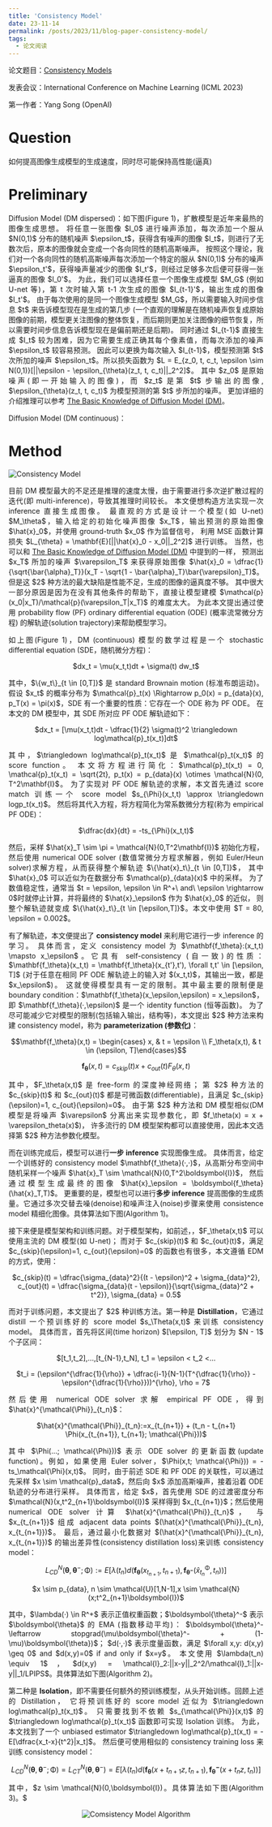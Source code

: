 ```yaml
---
title: 'Consistency Model'
date: 23-11-14
permalink: /posts/2023/11/blog-paper-consistency-model/
tags:
  - 论文阅读
---
```


<p style="text-align:justify; text-justify:inter-ideograph;"> 论文题目：<a href="https://openreview.net/forum?id=FmqFfMTNnv" target="_blank" title="Consistency Model">Consistency Models</a></p>

<p style="text-align:justify; text-justify:inter-ideograph;">发表会议：International Conference on Machine Learning (ICML 2023)</p>

第一作者：Yang Song (OpenAI)

Question
===

<p style="text-align:justify; text-justify:inter-ideograph;">如何提高图像生成模型的生成速度，同时尽可能保持高性能(逼真)</p>

Preliminary
===

<p style="text-align:justify; text-justify:inter-ideograph;">Diffusion Model (DM dispersed)：如下图(Figure 1)，扩散模型是近年来最热的图像生成思想。
将任意一张图像 $I_0$ 进行噪声添加，每次添加一个服从 $N(0,1)$ 分布的随机噪声 $\epsilon_t$，获得含有噪声的图像 $I_t$，则进行了无数次后，原本的图像就会变成一个各向同性的随机高斯噪声。
按照这个理论，我们对一个各向同性的随机高斯噪声每次添加一个特定的服从 $N(0,1)$ 分布的噪声 $\epsilon_t'$，获得噪声量减少的图像 $I_t'$，则经过足够多次后便可获得一张逼真的图像 $I_0'$。
为此，我们可以选择任意一个图像生成模型 $M_G$ (例如 U-net 等)，第 t 次时输入第 t-1 次生成的图像 $I_{t-1}'$，输出生成的图像 $I_t'$。
由于每次使用的是同一个图像生成模型 $M_G$，所以需要输入时间步信息 $t$ 来告诉模型现在是生成的第几步
(一个直观的理解是在随机噪声恢复成原始图像的前期，模型更关注图像的整体恢复，而后期则更加关注图像的细节恢复，所以需要时间步信息告诉模型现在是偏前期还是后期)。
同时通过 $I_{t-1}$ 直接生成 $I_t$ 较为困难，因为它需要生成正确其每个像素值，而每次添加的噪声 $\epsilon_t$ 较容易预测。
因此可以更换为每次输入 $I_{t-1}$，模型预测第 $t$ 次所加的噪声 $\epsilon_t$。所以损失函数为 $L = E_{z_0, t, c_t, \epsilon \sim N(0,1)}[||\epsilon - \epsilon_{\theta}(z_t, t, c_t)||_2^2]$。
其中 $z_0$ 是原始噪声(即一开始输入的图像)，而 $z_t$ 是第 $t$ 步输出的图像, $\epsilon_{\theta}(z_t, t, c_t)$ 为模型预测的第 $t$ 步所加的噪声。
更加详细的介绍推理可以参考 <a href="https://cai-jianfeng.github.io/posts/2023/11/blog-diffusion-model/">The Basic Knowledge of Diffusion Model (DM)</a>。</p>

<p style="text-align:justify; text-justify:inter-ideograph;">Diffusion Model (DM continuous)：</p>

Method
===

![Consistency Model](/images/paper_Consistency_Model.png)

<p style="text-align:justify; text-justify:inter-ideograph;">目前 DM 模型最大的不足还是推理的速度太慢，由于需要进行多次逆扩散过程的迭代(即 multi-inference)，导致其推理时间较长。
本文便想构造方法实现一次 inference 直接生成图像。
最直观的方式是设计一个模型(如 U-net) $M_\theta$，输入给定的初始化噪声图像 $x_T$，输出预测的原始图像 $\hat{x}_0$，并使用 ground-truth $x_0$ 作为监督信号，
利用 MSE 函数计算损失 $L_{\theta} = \mathbf{E}[||\hat{x}_0 - x_0||_2^2]$ 进行训练。
当然，也可以和 <a href="https://cai-jianfeng.github.io/posts/2023/11/blog-diffusion-model/">The Basic Knowledge of Diffusion Model (DM)</a> 中提到的一样，
预测出 $x_T$ 所加的噪声 $\varepsilon_T$ 来获得原始图像 $\hat{x}_0 = \dfrac{1}{\sqrt{\bar{\alpha}_T}}(x_T - \sqrt{1 - \bar{\alpha}_T}\bar{\varepsilon}_T)$。
但是这 $2$ 种方法的最大缺陷是性能不足，生成的图像的逼真度不够。
其中很大一部分原因是因为在没有其他条件的帮助下，直接让模型建模 $\mathcal{p}(x_0|x_T)/\mathcal{p}(\varepsilon_T|x_T)$ 的难度太大。
为此本文提出通过使用 probability flow (PF) ordinary differential equation (ODE) (概率流常微分方程) 的解轨迹(solution trajectory)来帮助模型学习。</p>

<p style="text-align:justify; text-justify:inter-ideograph;">如上图(Figure 1)，DM (continuous) 模型的数学过程是一个 stochastic differential equation (SDE，随机微分方程)：</p>

<center>$dx_t = \mu(x_t,t)dt + \sigma(t) dw_t$</center>

<p style="text-align:justify; text-justify:inter-ideograph;"></p>

<p style="text-align:justify; text-justify:inter-ideograph;">其中，$\{w_t\}_{t \in [0,T]}$ 是 standard Brownain motion (标准布朗运动)。
假设 $x_t$ 的概率分布为 $\mathcal{p}_t(x) \Rightarrow p_0(x) = p_{data}(x), p_T(x) = \pi(x)$，SDE 有一个重要的性质：它存在一个 ODE 称为 PF ODE。
在本文的 DM 模型中，其 SDE 所对应 PF ODE 解轨迹如下：</p>

<center>$dx_t = [\mu(x_t,t)dt - \dfrac{1}{2} \sigma(t)^2 \triangledown log\mathcal{p}_t(x_t)]dt$</center>

<p style="text-align:justify; text-justify:inter-ideograph;"></p>

<p style="text-align:justify; text-justify:inter-ideograph;">其中，$\triangledown log\mathcal{p}_t(x_t)$ 是 $\mathcal{p}_t(x_t)$ 的 score function。
本文将方程进行简化：$\mathcal{p}_t(x_t) = 0, \mathcal{p}_t(x_t) = \sqrt{2t}, p_t(x) = p_{data}(x) \otimes \mathcal{N}(0, T^2\mathbf{I}$。
为了实现对 PF ODE 解轨迹的求解，本文首先通过 score match 训练一个 score model $s_{\Phi}(x_t,t) \approx \triangledown logp_t(x_t)$。
然后将其代入方程，将方程简化为常系数微分方程(称为 empirical PF ODE)：</p>

<center>$\dfrac{dx}{dt} = -ts_{\Phi}(x_t,t)$</center>

<p style="text-align:justify; text-justify:inter-ideograph;"></p>

<p style="text-align:justify; text-justify:inter-ideograph;">然后，采样 $\hat{x}_T \sim \pi = \mathcal{N}(0,T^2\mathbf{I})$ 初始化方程，
然后使用 numerical ODE solver (数值常微分方程求解器，例如 Euler/Heun solver)求解方程，从而获得整个解轨迹 $\{\hat{x}_t\}_{t \in [0,T]}$，
其中 $\hat{x}_0$ 可以近似为在数据分布 $\mathcal{p}_{data}(x)$ 中的采样。
为了数值稳定性，通常当 $t = \epsilon, \epsilon \in R^+\ and\ \epsilon \rightarrow 0$时就停止计算，并将最终的 $\hat{x}_\epsilon$ 作为 $\hat{x}_0$ 的近似，
则整个解轨迹就变成 $\{\hat{x}_t\}_{t \in [\epsilon,T]}$。本文中使用 $T = 80, \epsilon = 0.002$。</p>

<p style="text-align:justify; text-justify:inter-ideograph;">有了解轨迹，本文便提出了 <b>consistency model</b> 来利用它进行一步 inference 的学习。
具体而言，定义 consistency model 为 $\mathbf{f_\theta}:(x_t,t) \mapsto x_\epsilon$。它具有 self-consistency (自一致)的性质：
$\mathbf{f_\theta}(x_t,t) = \mathbf{f_\theta}(x_{t'},t'), \forall t,t' \in [\epsilon, T]$ 
(对于任意在相同 PF ODE 解轨迹上的输入对 $(x_t,t)$，其输出一致，都是 $x_\epsilon$)。
这就使得模型具有一定的限制。其中最主要的限制便是 boundary condition：$\mathbf{f_\theta}(x_\epsilon,\epsilon) = x_\epsilon$，即 $\mathbf{f_\theta}(·,\epsilon)$ 是一个 identity function (恒等函数)。
为了尽可能减少它对模型的限制(包括输入输出，结构等)，本文提出 $2$ 种方法来构建 consistency model，称为 <b>parameterization (参数化)</b>：</p>

$$\mathbf{f_\theta}(x,t) = \begin{cases} x, & t = \epsilon \\ F_\theta(x,t), & t \in (\epsilon, T]\end{cases}$$

$$\mathbf{f_\theta}(x,t) = c_{skip}(t)x + c_{out}(t)F_\theta(x,t)$$

<p style="text-align:justify; text-justify:inter-ideograph;">其中，$F_\theta(x,t)$ 是 free-form 的深度神经网络；
第 $2$ 种方法的 $c_{skip}(t)$ 和 $c_{out}(t)$ 都是可微函数(differentiable)，且满足 $c_{skip}(\epsilon)=1, c_{out}(\epsilon)=0$。
由于第 $2$ 种方法和 DM 模型相似(DM 模型是将噪声 $\varepsilon$ 分离出来实现参数化，即 $f_\theta(x) = x + \varepsilon_theta(x)$)，
许多流行的 DM 模型架构都可以直接使用，因此本文选择第 $2$ 种方法参数化模型。</p>

<p style="text-align:justify; text-justify:inter-ideograph;">而在训练完成后，模型可以进行<b>一步 inference </b>实现图像生成。
具体而言，给定一个训练好的 consistency model $\mathbf{f_\theta}(·,·)$，从高斯分布空间中随机采样一个噪声 $\hat{x}_T \sim \mathcal{N}(0,T^2\boldsymbol{I})$，
然后通过模型生成最终的图像 $\hat{x}_\epsilon = \boldsymbol{f_\theta}(\hat{x}_T,T)$。
更重要的是，模型也可以进行<b>多步 inference</b> 提高图像的生成质量。它通过多次交替去噪(denoise)和噪声注入(noise)步骤来使用 consistence model 精细化图像。具体算法如下图(Algorithm 1)。</p>

<p style="text-align:justify; text-justify:inter-ideograph;">接下来便是模型架构和训练问题。对于模型架构，如前述，，$F_\theta(x,t)$ 可以使用主流的 DM 模型(如 U-net)；
而对于 $c_{skip}(t)$ 和 $c_{out}(t)$，满足 $c_{skip}(\epsilon)=1, c_{out}(\epsilon)=0$ 的函数也有很多，本文遵循 EDM 的方式，使用：</p>

<center>$c_{skip}(t) = \dfrac{\sigma_{data}^2}{(t - \epsilon)^2 + \sigma_{data}^2}, c_{out}(t) = \dfrac{\sigma_{data}(t - \epsilon)}{\sqrt{\sigma_{data}^2 + t^2}}, \sigma_{data} = 0.5$</center>

<p style="text-align:justify; text-justify:inter-ideograph;"></p>

<p style="text-align:justify; text-justify:inter-ideograph;">而对于训练问题，本文提出了 $2$ 种训练方法。第一种是 <b>Distillation</b>，它通过 distill 一个预训练好的 score model $s_\Theta(x,t)$ 来训练 consistency model。
具体而言，首先将区间(time horizon) $[\epsilon, T]$ 划分为 $N - 1$ 个子区间：</p>

<center>$[t_1,t_2],...,[t_{N-1},t_N], t_1 = \epsilon < t_2 <...<t_N = T$</center>

<p style="text-align:justify; text-justify:inter-ideograph;"></p>

<center>$t_i = (\epsilon^{\dfrac{1}{\rho}} + \dfrac{i-1}{N-1}(T^{\dfrac{1}{\rho}} - \epsilon^{\dfrac{1}{\rho}}))^{\rho}, \rho = 7$</center>

<p style="text-align:justify; text-justify:inter-ideograph;"></p>

<p style="text-align:justify; text-justify:inter-ideograph;">然后使用 numerical ODE solver 求解 empirical PF ODE，得到 $\hat{x}^{\mathcal{\Phi}}_{t_n}$：</p>

<center>$\hat{x}^{\mathcal{\Phi}}_{t_n}:=x_{t_{n+1}} + (t_n - t_{n+1} \Phi(x_{t_{n+1}}, t_{n+1}; \mathcal{\Phi}))$</center>

<p style="text-align:justify; text-justify:inter-ideograph;">其中 $\Phi(...; \mathcal{\Phi}))$ 表示 ODE solver 的更新函数(update function)。例如，如果使用 Euler solver，$\Phi(x,t; \mathcal{\Phi})) = -ts_\mathcal{\Phi}(x,t)$。
同时，由于前述 SDE 和 PF ODE 的关联性，可以通过先采样 $x \sim \mathcal{p}_data$，然后向 $x$ 添加高斯噪声，接着沿着 ODE 轨迹的分布进行采样。
具体而言，给定 $x$，首先使用 SDE 的过渡密度分布 $\mathcal{N}(x,t^2_{n+1}\boldsymbol{I})$ 采样得到 $x_{t_{n+1}}$；然后使用 numerical ODE solver 计算 $\hat{x}^{\mathcal{\Phi}}_{t_n}$，
与 $x_{t_{n+1}}$ 组成 adjacent data points $(\hat{x}^{\mathcal{\Phi}}_{t_n}, x_{t_{n+1}})$。
最后，通过最小化数据对 $(\hat{x}^{\mathcal{\Phi}}_{t_n}, x_{t_{n+1}})$ 的输出差异性(consistency distillation loss)来训练 consistency model：</p>

$$L_{CD}^N(\boldsymbol{\theta},\boldsymbol{\theta}^-;\mathcal{\Phi}):=E[\lambda(t_n)d(\boldsymbol{f_\theta}(x_{t_{n+1}},t_{n+1}), \boldsymbol{f_{\theta^-}}(\hat{x}^{\mathcal{\Phi}}_{t_n}, t_n))]$$

<center>$x \sim p_{data}, n \sim \mathcal{U}[1,N-1],x \sim \mathcal{N}(x;t^2_{n+1}\boldsymbol{I})$</center>

<p style="text-align:justify; text-justify:inter-ideograph;"></p>

<p style="text-align:justify; text-justify:inter-ideograph;">其中，$\lambda(·) \in R^+$ 表示正值权重函数；$\boldsymbol{\theta}^-$ 表示 $\boldsymbol{\theta}$ 的 EMA (指数移动平均)：
$\boldsymbol{\theta}^- \leftarrow stopgrad(\mu\boldsymbol{\theta}^- + (1-\mu)\boldsymbol{\theta})$；
$d(·,·)$ 表示度量函数，满足 $\forall x,y: d(x,y) \geq 0$ and $d(x,y)=0$ if and only if $x=y$。
本文使用 $\lambda(t_n) \equiv 1$，$d(x,y) = \mathcal{l}_2:||x-y||_2^2/\mathcal{l}_1:||x-y||_1/LPIPS$。具体算法如下图(Algorithm 2)。</p>

<p style="text-align:justify; text-justify:inter-ideograph;">第二种是 <b>Isolation</b>，即不需要任何额外的预训练模型，从头开始训练。回顾上述的 Distillation，
它将预训练好的 score model  近似为 $\triangledown log\mathcal{p}_t(x_t)$。
只需要找到不依赖 $s_{\mathcal{\Phi}}(x,t)$ 的 $\triangledown log\mathcal{p}_t(x_t)$ 函数即可实现 Isolation 训练。
为此，本文找到了一个 unbiased estimator $\triangledown log\mathcal{p}_t(x_t) = -E[\dfrac{x_t-x}{t^2}|x_t]$。
然后便可使用相似的 consistency training loss 来训练 consistency model：</p>

$$L_{CD}^N(\boldsymbol{\theta},\boldsymbol{\theta}^-;\mathcal{\Phi})=L_{CT}^N(\boldsymbol{\theta},\boldsymbol{\theta}^-)=E[\lambda(t_n)d(\boldsymbol{f_\theta}(x + t_{n+1}z,t_{n+1}), \boldsymbol{f_\theta^-}(x + t_nz,t_{n}))]$$

<p style="text-align:justify; text-justify:inter-ideograph;">其中，$z \sim \mathcal{N}(0,\boldsymbol{I})。具体算法如下图(Algorithm 3)。$

![Comsistency Model Algorithm](/images/paper_Consistency_Model_Algorithm.png)